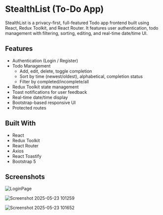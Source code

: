 # StealthList (To-Do App)

StealthList is a privacy-first, full-featured Todo app frontend built using React, Redux Toolkit, and React Router. It features user authentication, todo management with filtering, sorting, editing, and real-time date/time UI.

## Features
- Authentication (Login / Register)
- Todo Management
  - Add, edit, delete, toggle completion
  - Sort by time (newest/oldest), alphabetical, completion status
  - Filter by completed/incomplete/all
- Redux Toolkit state management
- Toast notifications for user feedback
- Real-time date/time display
- Bootstrap-based responsive UI
- Protected routes

## Built With
- React
- Redux Toolkit
- React Router
- Axios
- React Toastify
- Bootstrap 5

## Screenshots

![LoginPage](https://github.com/user-attachments/assets/bc7177a4-c68e-4ed7-a749-b766103dfe86)

![Screenshot 2025-05-23 101259](https://github.com/user-attachments/assets/45a2db83-b915-4642-9d3a-5d5ec70ed05b)

![Screenshot 2025-05-23 101652](https://github.com/user-attachments/assets/b5b9724e-d105-49ac-9a58-169852858644)
